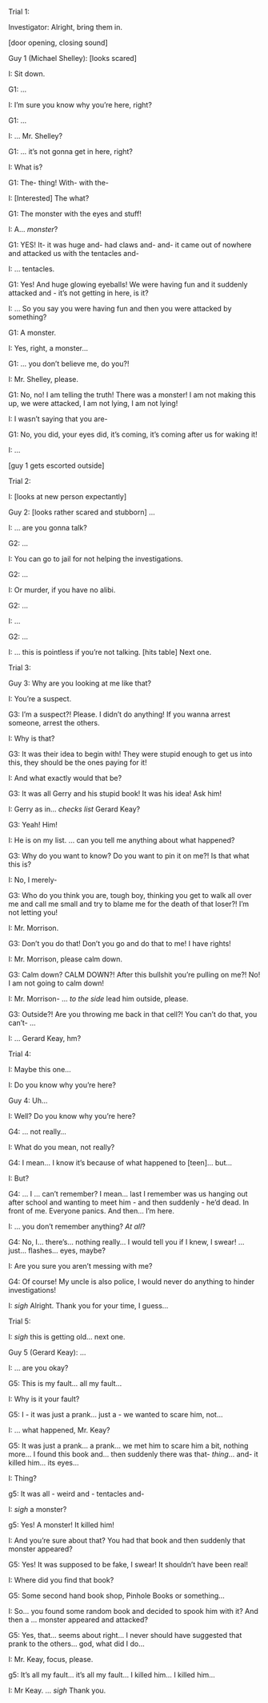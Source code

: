 
  
Trial 1:

Investigator: Alright, bring them in.

[door opening, closing sound]

Guy 1 (Michael Shelley): [looks scared] 

I: Sit down.

G1: …

I: I’m sure you know why you’re here, right?

G1: … 

I: … Mr. Shelley?

G1: … it’s not gonna get in here, right?  
  
I: What is?  
  
G1: The- thing! With- with the-  
  
I: [Interested] The what?  
  
G1: The monster with the eyes and stuff!  
  
I: A… *monster*?  
  
G1: YES! It- it was huge and- had claws and- and- it came out of nowhere and attacked us with the tentacles and-  
  
I: … tentacles.  
  
G1: Yes! And huge glowing eyeballs! We were having fun and it suddenly attacked and - it’s not getting in here, is it?  
  
I: … So you say you were having fun and then you were attacked by something?  
  
G1: A monster.  
  
I: Yes, right, a monster…  
  
G1: … you don’t believe me, do you?!  
  
I: Mr. Shelley, please.  
  
G1: No, no! I am telling the truth! There was a monster! I am not making this up, we were attacked, I am not lying, I am not lying!  
  
I: I wasn’t saying that you are-  
  
G1: No, you did, your eyes did, it’s coming, it’s coming after us for waking it!  
  
I: …  
  
[guy 1 gets escorted outside]

  


Trial 2:

  

I: [looks at new person expectantly]  
  
Guy 2: [looks rather scared and stubborn] …

I: … are you gonna talk?  
  
G2: …

I: You can go to jail for not helping the investigations.  
  
G2: …  
  
I: Or murder, if you have no alibi.  
  
G2: …  
  
I: …

G2: …  
  
I: … this is pointless if you’re not talking. [hits table] Next one. 

  


Trial 3: 

  

Guy 3: Why are you looking at me like that?  
  
I: You’re a suspect.  
  
G3: I’m a suspect?! Please. I didn’t do anything! If you wanna arrest someone, arrest the others. 

I: Why is that?  
  
G3: It was their idea to begin with! They were stupid enough to get us into this, they should be the ones paying for it! 

I: And what exactly would that be?  
  
G3: It was all Gerry and his stupid book! It was his idea! Ask him!

I: Gerry as in… *checks list* Gerard Keay?  
  
G3: Yeah! Him!  
  
I: He is on my list. … can you tell me anything about what happened?  
  
G3: Why do you want to know? Do you want to pin it on me?! Is that what this is?  
  
I: No, I merely-  
  
G3: Who do you think you are, tough boy, thinking you get to walk all over me and call me small and try to blame me for the death of that loser?! I’m not letting you!  
  
I: Mr. Morrison.  
  
G3: Don’t you do that! Don’t you go and do that to me! I have rights!  
  
I: Mr. Morrison, please calm down. 

G3: Calm down? CALM DOWN?! After this bullshit you’re pulling on me?! No! I am not going to calm down!  
  
I: Mr. Morrison- … *to the side* lead him outside, please.  
  
G3: Outside?! Are you throwing me back in that cell?! You can’t do that, you can’t- …

I: … Gerard Keay, hm? 

  

Trial 4: 

  

I: Maybe this one… 

I: Do you know why you’re here?

Guy 4: Uh…

I: Well? Do you know why you’re here?
  
G4: … not really…

I: What do you mean, not really?

G4: I mean… I know it’s because of what happened to [teen]… but…

I: But?  
  
G4: … I … can’t remember? I mean… last I remember was us hanging out after school and wanting to meet him - and then suddenly - he’d dead. In front of me. Everyone panics. And then… I’m here.  
  
I: … you don’t remember anything? *At all*?  
  
G4: No, I… there’s… nothing really… I would tell you if I knew, I swear! … just… flashes… eyes, maybe? 

I: Are you sure you aren’t messing with me?  
  
G4: Of course! My uncle is also police, I would never do anything to hinder investigations!

I: *sigh* Alright. Thank you for your time, I guess…

  

Trial 5:

  

I: *sigh* this is getting old… next one.  
  
Guy 5 (Gerard Keay): …  
  
I: … are you okay?  
  
G5: This is my fault… all my fault…  
  
I: Why is it your fault?  
  
G5: I - it was just a prank… just a - we wanted to scare him, not… 

I: … what happened, Mr. Keay?

G5: It was just a prank… a prank… we met him to scare him a bit, nothing more… I found this book and… then suddenly there was that- *thing*… and- it killed him… its eyes…

I: Thing?  
  
g5: It was all - weird and - tentacles and-  
  
I: *sigh* a monster?  
  
g5: Yes! A monster! It killed him!  
  
I: And you’re sure about that? You had that book and then suddenly that monster appeared?  
  
G5: Yes! It was supposed to be fake, I swear! It shouldn’t have been real! 

I: Where did you find that book?  
  
G5: Some second hand book shop, Pinhole Books or something…  
  
I: So… you found some random book and decided to spook him with it? And then a … monster appeared and attacked? 

G5: Yes, that… seems about right… I never should have suggested that prank to the others… god, what did I do…

I: Mr. Keay, focus, please.  
  
g5: It’s all my fault… it’s all my fault… I killed him… I killed him…

I: Mr Keay. … *sigh* Thank you.